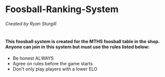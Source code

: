# Foosball-Ranking-System
###### Created by Ryan Sturgill
#
#### This foosball system is created for the MTHS foosball table in the shop. Anyone can join in this system but must use the rules listed below:
* Be honest ALWAYS
* Agree on rules before the game starts
* Don't only play players with a lower ELO
